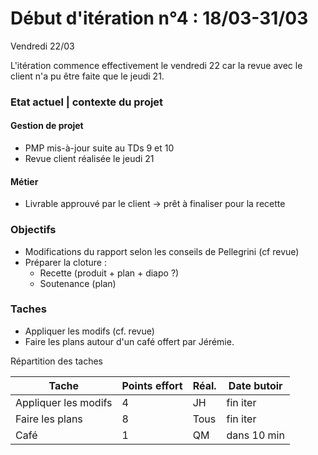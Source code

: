 # Début d'itération n°4 : 18/03-31/03

Vendredi 22/03

L'itération commence effectivement le vendredi 22 car la revue avec le client n'a pu être faite que le jeudi 21.

### Etat actuel | contexte du projet

#### Gestion de projet

 - PMP mis-à-jour suite au TDs 9 et 10
 - Revue client réalisée le jeudi 21
 
#### Métier

 - Livrable approuvé par le client -> prêt à finaliser pour la recette
 
### Objectifs

 - Modifications du rapport selon les conseils de Pellegrini (cf revue)
 - Préparer la cloture :
   - Recette (produit + plan + diapo ?)
   - Soutenance (plan)

### Taches

 - Appliquer les modifs (cf. revue)
 - Faire les plans autour d'un café offert par Jérémie.


Répartition des taches

| Tache					| Points effort | Réal.	| Date butoir	|
| --------------------- | ------------- | ----- | ------------- |
| Appliquer les modifs	| 4     		| JH	| fin iter     	|
| Faire les plans		| 8     		| Tous	| fin iter   	|
| Café          		| 1     		| QM	| dans 10 min  	|




